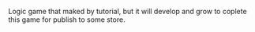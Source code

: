 Logic game that maked by tutorial, but it will develop and grow to coplete this game for publish to some store.